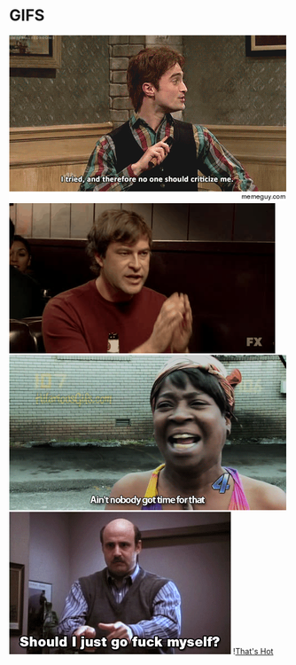 # GIFS

![I tried and therefore no one should criticize me](after-submitting-a-link-and-getting-plenty-of-downvotes-20291.gif)
![It is decided](it-is-decided.gif)
![Ain't nobody got time for that](TONDq.gif)
![Should I just go fuck myself](hank.gif)
\![That's Hot](thatsHot.gif)
